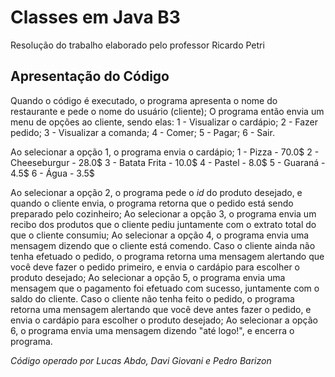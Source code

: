 # Classes em Java B3
Resolução do trabalho elaborado pelo professor Ricardo Petri

## Apresentação do Código
Quando o código é executado, o programa apresenta o nome do restaurante e pede o nome do usuário (cliente);
O programa então envia um menu de opções ao cliente, sendo elas:
1 - Visualizar o cardápio;
2 - Fazer pedido;
3 - Visualizar a comanda;
4 - Comer;
5 - Pagar;
6 - Sair.

Ao selecionar a opção 1, o programa envia o cardápio;
1 - Pizza - 70.0$
2 - Cheeseburgur - 28.0$
3 - Batata Frita - 10.0$
4 - Pastel - 8.0$
5 - Guaraná - 4.5$
6 - Água - 3.5$

Ao selecionar a opção 2, o programa pede o *id* do produto desejado, e quando o cliente envia, o programa retorna que o pedido está sendo preparado pelo cozinheiro;
Ao selecionar a opção 3, o programa envia um recibo dos produtos que o cliente pediu juntamente com o extrato total do que o cliente consumiu;
Ao selecionar a opção 4, o programa envia uma mensagem dizendo que o cliente está comendo. Caso o cliente ainda não tenha efetuado o pedido, o programa retorna uma mensagem alertando que você deve fazer o pedido primeiro, e envia o cardápio para escolher o produto desejado;
Ao selecionar a opção 5, o programa envia uma mensagem que o pagamento foi efetuado com sucesso, juntamente com o saldo do cliente. Caso o cliente não tenha feito o pedido, o programa retorna uma mensagem alertando que você deve antes fazer o pedido, e envia o cardápio para escolher o produto desejado;
Ao selecionar a opção 6, o programa envia uma mensagem dizendo "até logo!", e encerra o programa.










*Código operado por Lucas Abdo, Davi Giovani e Pedro Barizon*
